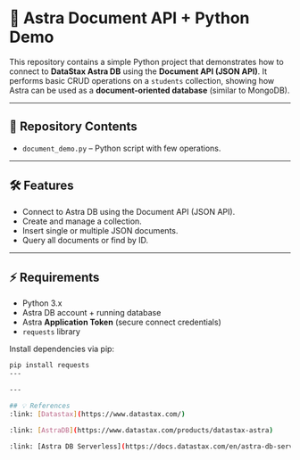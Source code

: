 # :memo: Astra Document API + Python Demo

This repository contains a simple Python project that demonstrates how to connect to **DataStax Astra DB** using the **Document API (JSON API)**. It performs basic CRUD operations on a `students` collection, showing how Astra can be used as a **document-oriented database** (similar to MongoDB).

---

## 📂 Repository Contents

- `document_demo.py` – Python script with few operations.  
---

## 🛠️ Features

- Connect to Astra DB using the Document API (JSON API).  
- Create and manage a collection.  
- Insert single or multiple JSON documents.  
- Query all documents or find by ID.

---

## ⚡ Requirements

- Python 3.x  
- Astra DB account + running database  
- Astra **Application Token** (secure connect credentials)  
- `requests` library  

Install dependencies via pip:

```bash
pip install requests
---

---

## 💡 References
:link: [Datastax](https://www.datastax.com/)

:link: [AstraDB](https://www.datastax.com/products/datastax-astra)

:link: [Astra DB Serverless](https://docs.datastax.com/en/astra-db-serverless/index.html)
